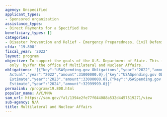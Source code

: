 ```yaml
---
agency: Unspecified
applicant_types:
- Sponsored organization
assistance_types:
- Direct Payments for a Specified Use
beneficiary_types: []
categories:
- Disaster Prevention and Relief - Emergency Preparedness, Civil Defense
cfda: '19.808'
fiscal_year: '2022'
layout: program
objective: To support the goals of the U.S. Department of State. This is for payments
  only  by/for the office of Multilateral and Nuclear Affairs.
obligations: '[{"key":"USASpending.gov Obligations","year":"2022","amount":14176471.0},{"key":"SAM.gov
  Actual","year":"2022","amount":31000000.0},{"key":"USASpending.gov Obligations","year":"2023","amount":28948000.0},{"key":"SAM.gov
  Estimate","year":"2023","amount":33000000.0},{"key":"USASpending.gov Obligations","year":"2024","amount":0.0},{"key":"SAM.gov
  Estimate","year":"2024","amount":32999999.0}]'
permalink: /program/19.808.html
popular_name: AVC/MNA
sam_url: https://sam.gov/fal/1394e2fe77f044088a532d4457519271/view
sub-agency: N/A
title: Multilateral and Nuclear Affairs
---
```

